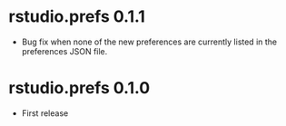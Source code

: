 # rstudio.prefs 0.1.1

* Bug fix when none of the new preferences are currently listed in the preferences JSON file.

# rstudio.prefs 0.1.0

* First release
